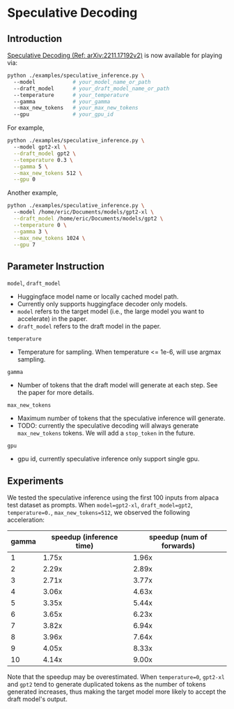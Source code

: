 # Speculative Decoding
## Introduction
[Speculative Decoding (Ref: arXiv:2211.17192v2)](https://arxiv.org/abs/2211.17192) is now available for playing via:
```bash
python ./examples/speculative_inference.py \ 
  --model            # your_model_name_or_path 
  --draft_model      # your_draft_model_name_or_path 
  --temperature      # your_temperature 
  --gamma            # your_gamma
  --max_new_tokens   # your_max_new_tokens
  --gpu              # your_gpu_id
```
For example, 
```bash
python ./examples/speculative_inference.py \ 
  --model gpt2-xl \
  --draft_model gpt2 \
  --temperature 0.3 \
  --gamma 5 \
  --max_new_tokens 512 \
  --gpu 0
```
Another example,
```bash
python ./examples/speculative_inference.py \ 
  --model /home/eric/Documents/models/gpt2-xl \
  --draft_model /home/eric/Documents/models/gpt2 \
  --temperature 0 \
  --gamma 3 \
  --max_new_tokens 1024 \
  --gpu 7
```
## Parameter Instruction
`model`, `draft_model`
- Huggingface model name or locally cached model path.
-  Currently only supports huggingface decoder only models. 
-  `model` refers to the target model (i.e., the large model you want to accelerate) in the paper. 
-  `draft_model` refers to the draft model in the paper.

`temperature`
- Temperature for sampling. When temperature <= 1e-6, will use argmax sampling.

`gamma`
- Number of tokens that the draft model will generate at each step. See the paper for more details.

`max_new_tokens`
- Maximum number of tokens that the speculative inference will generate.
- TODO: currently the speculative decoding will always generate `max_new_tokens` tokens. We will add a `stop_token` in the future.

`gpu`
- gpu id, currently speculative inference only support single gpu.

## Experiments
We tested the speculative inference using the first 100 inputs from alpaca test dataset as prompts. When `model=gpt2-xl`, `draft_model=gpt2`, `temperature=0.`, `max_new_tokens=512`, we observed the following acceleration:

|gamma|speedup (inference time)|speedup (num of forwards)
|--|--|--|
|1|1.75x|1.96x|
|2|2.29x|2.89x|
|3|2.71x|3.77x|
|4|3.06x|4.63x|
|5|3.35x|5.44x|
|6|3.65x|6.23x|
|7|3.82x|6.94x|
|8|3.96x|7.64x|
|9|4.05x|8.33x|
|10|4.14x|9.00x|

Note that the speedup may be overestimated. When `temperature=0`, `gpt2-xl` and `gpt2` tend to generate duplicated tokens as the number of tokens generated increases, thus making the target model more likely to accept the draft model's output.